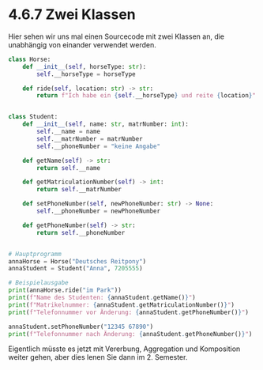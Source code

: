 # 4.6.7 Zwei Klassen


Hier sehen wir uns mal einen Sourcecode mit zwei Klassen an, die unabhängig von einander verwendet werden. 

```python linenums="1"
class Horse:
    def __init__(self, horseType: str):
        self.__horseType = horseType

    def ride(self, location: str) -> str:
        return f"Ich habe ein {self.__horseType} und reite {location}"


class Student:
    def __init__(self, name: str, matrNumber: int):
        self.__name = name
        self.__matrNumber = matrNumber
        self.__phoneNumber = "keine Angabe"

    def getName(self) -> str:
        return self.__name

    def getMatriculationNumber(self) -> int:
        return self.__matrNumber

    def setPhoneNumber(self, newPhoneNumber: str) -> None:
        self.__phoneNumber = newPhoneNumber

    def getPhoneNumber(self) -> str:
        return self.__phoneNumber


# Hauptprogramm
annaHorse = Horse("Deutsches Reitpony")
annaStudent = Student("Anna", 7205555)

# Beispielausgabe
print(annaHorse.ride("im Park"))
print(f"Name des Studenten: {annaStudent.getName()}")
print(f"Matrikelnummer: {annaStudent.getMatriculationNumber()}")
print(f"Telefonnummer vor Änderung: {annaStudent.getPhoneNumber()}")

annaStudent.setPhoneNumber("12345 67890")
print(f"Telefonnummer nach Änderung: {annaStudent.getPhoneNumber()}")
```

Eigentlich müsste es jetzt mit Vererbung, Aggregation und Komposition weiter gehen, aber dies lenen Sie dann im 2. Semester.